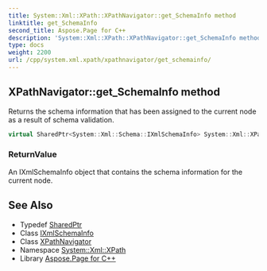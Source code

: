 ```yaml
---
title: System::Xml::XPath::XPathNavigator::get_SchemaInfo method
linktitle: get_SchemaInfo
second_title: Aspose.Page for C++
description: 'System::Xml::XPath::XPathNavigator::get_SchemaInfo method. Returns the schema information that has been assigned to the current node as a result of schema validation in C++.'
type: docs
weight: 2200
url: /cpp/system.xml.xpath/xpathnavigator/get_schemainfo/
---
```

## XPathNavigator::get_SchemaInfo method


Returns the schema information that has been assigned to the current node as a result of schema validation.

```cpp
virtual SharedPtr<System::Xml::Schema::IXmlSchemaInfo> System::Xml::XPath::XPathNavigator::get_SchemaInfo()
```


### ReturnValue

An IXmlSchemaInfo object that contains the schema information for the current node.

## See Also

* Typedef [SharedPtr](../../../system/sharedptr/)
* Class [IXmlSchemaInfo](../../../system.xml.schema/ixmlschemainfo/)
* Class [XPathNavigator](../)
* Namespace [System::Xml::XPath](../../)
* Library [Aspose.Page for C++](../../../)
